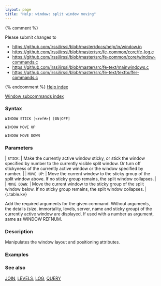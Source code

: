 ```yaml
---
layout: page
title: "Help: window: split window moving"
---
```


{% comment %}

Please submit changes to
- https://github.com/irssi/irssi/blob/master/docs/help/in/window.in
- https://github.com/irssi/irssi/blob/master/src/fe-common/core/fe-log.c
- https://github.com/irssi/irssi/blob/master/src/fe-common/core/window-commands.c
- https://github.com/irssi/irssi/blob/master/src/fe-text/mainwindows.c
- https://github.com/irssi/irssi/blob/master/src/fe-text/textbuffer-commands.c


{% endcomment %}
[Help index](/documentation/help)

[Window subcommands index](/documentation/help/window)

### Syntax ###

<div class="highlight irssisyntax"><pre style="\-\-cmdlen:12ch"><code><span class="synB">WINDOW</span> <span class="synB">STICK</span> <span class="syn10">[<span class="syn09">&lt;ref#></span>]</span> <span class="syn10">[<span class="syn">ON</span>|<span class="syn">OFF</span>]</span></code></pre></div>


<div class="highlight irssisyntax"><pre style="\-\-cmdlen:13ch"><code><span class="synB">WINDOW</span> <span class="synB">MOVE</span> <span class="synB">UP</span></code></pre></div>


<div class="highlight irssisyntax"><pre style="\-\-cmdlen:15ch"><code><span class="synB">WINDOW</span> <span class="synB">MOVE</span> <span class="synB">DOWN</span></code></pre></div>



### Parameters ###


| `STICK`: | Make the currently active window sticky, or stick the window specified by number to the currently visible split window. Or turn off stickyness of the currently active window or the window specified by number. |
| `MOVE UP`: | Move the current window to the sticky group of the split window above. If no sticky group remains, the split window collapses. |
| `MOVE DOWN`: | Move the current window to the sticky group of the split window below. If no sticky group remains, the split window collapses. |
{:.table.kv}

   Add the required arguments for the given command. Without arguments, the details (size, immortality, levels, server, name and sticky group) of the currently active window are displayed. If used with a number as argument, same as WINDOW REFNUM.

### Description ###

Manipulates the window layout and positioning attributes.

### Examples ###


### See also ###
[JOIN](/documentation/help/join), [LEVELS](/documentation/help/levels), [LOG](/documentation/help/log), [QUERY](/documentation/help/query)

